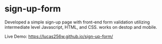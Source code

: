 # sign-up-form
Developed a simple sign-up page with front-end form validation utilizing intermediate level Javascript, HTML, and CSS. works on destop and mobile.

Live Demo: https://lucas256w.github.io/sign-up-form/
